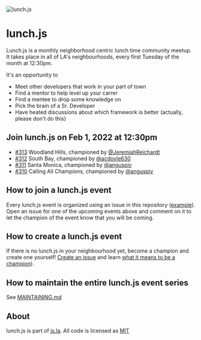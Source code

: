 ![lunch.js](http://i.imgur.com/5kPcPqZ.png)

# lunch.js

Lunch.js is a monthly neighborhood centric lunch time community meetup. It takes place in all of LA's neighbourhoods, every first Tuesday of the month at 12:30pm.

It's an opportunity to

- Meet other developers that work in your part of town
- Find a mentor to help level up your carrer
- Find a mentee to drop some knowledge on
- Pick the brain of a Sr. Developer
- Have heated discussions about which framework is better (actually, please don't do this)

<!--START_SECTION:events-->
## Join lunch.js on Feb 1, 2022 at 12:30pm
  
- [#313](https://github.com/jsla/lunch.js/issues/313) Woodland Hills, championed by [@JeremiahReichardt](https://github.com/JeremiahReichardt)
- [#312](https://github.com/jsla/lunch.js/issues/312) South Bay, championed by [@acdoyle630](https://github.com/acdoyle630)
- [#311](https://github.com/jsla/lunch.js/issues/311) Santa Monica, championed by [@anguspiv](https://github.com/anguspiv)
- [#310](https://github.com/jsla/lunch.js/issues/310) Calling All Champions, championed by [@anguspiv](https://github.com/anguspiv)
<!--END_SECTION:events-->

## How to join a lunch.js event

Every lunch.js event is organized using an issue in this repository ([example](https://github.com/jsla/lunch.js/issues/258)). Open an issue for one of the upcoming events above and comment on it to let the champion of the event know that you will be coming.

## How to create a lunch.js event

If there is no lunch.js in your neighbourhood yet, become a champion and create one yourself! [Create an issue](https://github.com/jsla/lunch.js/issues/new) and learn [what it means to be a champion](https://github.com/jsla/lunch.js/blob/master/CONTRIBUTING.md#readme)).

## How to maintain the entire lunch.js event series

See [MAINTAINING.md](MAINTAINING.md)

## About

lunch.js is part of [js.la](https://js.la). All code is licensed as [MIT](LICENSE)

